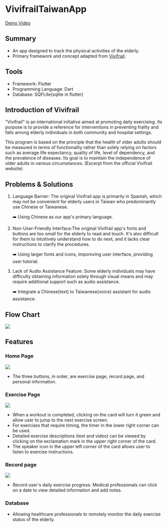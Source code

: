# VivifrailTaiwanApp
[Demo Video](https://drive.google.com/file/d/1euBKDs0tTzOOADoxIjhjXIQKbKBIcSqQ/view?usp=sharing)

## Summary
- An app designed to track the physical activities of the elderly.
- Primary framework and concept adapted from [Vivifrail](https://play.google.com/store/apps/details?id=com.mikelizquierdo.vivifrail&hl=zh_HK&gl=US).

## Tools
- Framework: Flutter
- Programming Language: Dart
- Database: SQFLite(sqlite in flutter)

## Introduction of Vivifrail
"Vivifrail" is an international initiative aimed at promoting daily exercising. Its purpose is to provide a reference for interventions in preventing frailty and falls among elderly individuals in both community and hospital settings.

This program is based on the principle that the health of older adults should be measured in terms of functionality rather than solely relying on factors such as average life expectancy, quality of life, level of dependency, and the prevalence of diseases. Its goal is to maintain the independence of older adults in various circumstances. (Excerpt from the official Vivifrail website)

## Problems & Solutions
1. Language Barrier: The original Vivifrail app is primarily in Spanish, which may not be convenient for elderly users in Taiwan who predominantly use Chinese or Taiwanese.


    ➡️ Using Chinese as our app's primary language.


2. Non-User-Friendly Interface:The original Vivifrail app's fonts and buttons are too small for the elderly to read and touch. It's also difficult for them to intuitively understand how to do next, and it lacks clear instructions to clarify the procedures.

    ➡️ Using larger fonts and icons, imporoving user interface, providing user tutorial.


3. Lack of Audio Assistance Feature: Some elderly individuals may have difficulty obtaining information solely through visual means and may require additional support such as audio assistance.


    ➡️ Integrate a Chinese(text) to Taiwanese(voice) assistant for audio assistance.

## Flow Chart
![](https://i.imgur.com/ccBGMFn.jpg)

## Features
### Home Page
![](https://i.imgur.com/3gg8ekP.jpg)
- The three buttons, in order, are exercise page, record page, and personal information.
### Exercise Page
![](https://i.imgur.com/XaLH8Ym.jpg)
- When a workout is completed, clicking on the card will turn it green and allow user to jump to the next exercise screen.
- For exercises that require timing, the timer in the lower right corner can be used.
- Detailed exercise descriptions (text and video) can be viewed by clicking on the exclamation mark in the upper right corner of the card.
- The speaker icon in the upper left corner of the card allows user to listen to exercise instructions.
### Record page
![](https://i.imgur.com/6yAxsQE.jpg)
- Record user's daily exercise progress. Medical professionals can click on a date to view detailed information and add notes.
### Database
- Allowing healthcare professionals to remotely monitor the daily exercise status of the elderly.
